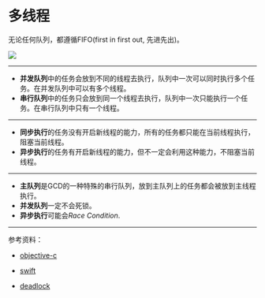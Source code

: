 # 多线程

无论任何队列，都遵循FIFO(first in first out, 先进先出)。

![](https://raw.githubusercontent.com/CocoaDebug/GCD/master/gcd.png)

---

- **并发队列**中的任务会放到不同的线程去执行，队列中一次可以同时执行多个任务。在并发队列中可以有多个线程。
- **串行队列**中的任务只会放到同一个线程去执行，队列中一次只能执行一个任务。在串行队列中只有一个线程。

---

- **同步执行**的任务没有开启新线程的能力，所有的任务都只能在当前线程执行，阻塞当前线程。
- **异步执行**的任务有开启新线程的能力，但不一定会利用这种能力，不阻塞当前线程。

---

- **主队列**是GCD的一种特殊的串行队列，放到主队列上的任务都会被放到主线程执行。
- **并发队列**一定不会死锁。
- **异步执行**可能会*Race Condition*.

---


参考资料：

- [objective-c](https://www.jianshu.com/p/0aeb2848780d)

- [swift](https://www.jianshu.com/p/c81eb052a4a8)

- [deadlock](https://www.jianshu.com/p/f1c6e1eba5bd)